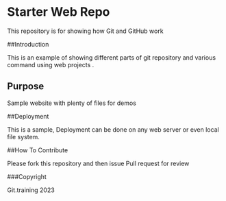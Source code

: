 # Starter Web Repo

This repository is for showing how Git and GitHub work

##Introduction

This is an example of showing different parts of git repository and various command using web projects .

## Purpose

Sample website with plenty of files for demos

##Deployment

This is a sample, Deployment can be done on any web server or even local file system.

##How To Contribute

Please fork this repository and then issue Pull request for review

###Copyright

Git.training 2023